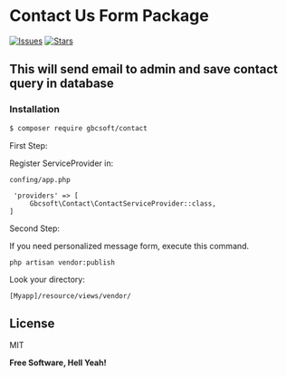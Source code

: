  
# Contact Us Form Package



[![Issues](https://img.shields.io/github/issues/angeldelacruzs/contact-package.svg?style=flat-square)](https://github.com/angeldelacruzs/contact-package/issues) [![Stars](	https://img.shields.io/github/stars/angeldelacruzs/contact-package.svg?style=flat-square)](https://github.com/angeldelacruzs/contact-package/stargazers)



## This will send email to admin and save contact query in database


### Installation

```sh
$ composer require gbcsoft/contact
``` 
First Step: 

Register ServiceProvider  in: 

```
confing/app.php
```

```
 'providers' => [
     Gbcsoft\Contact\ContactServiceProvider::class,
]
```


Second Step: 

If you need personalized message form, execute this command.

```
php artisan vendor:publish

```

Look your directory: 

```
[Myapp]/resource/views/vendor/

 ```

License
----

MIT


**Free Software, Hell Yeah!**